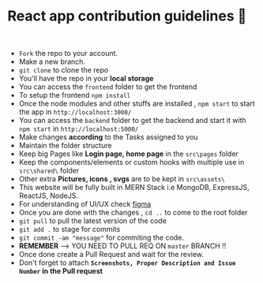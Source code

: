# React app contribution guidelines 🚀

<br/>

- `Fork` the repo to your account.
- Make a new branch.
- `git clone` to clone the repo
- You'll have the repo in your **local storage**
- You can access the `frontend` folder to get the frontend
- To setup the frontend `npm install`
- Once the node modules and other stuffs are installed , `npm start` to start the app in `http://localhost:3000/`
- You can access the `backend` folder to get the backend and start it with `npm start` in `http://localhost:5000/`
- Make changes **according** to the Tasks assigned to you
- Maintain the folder structure
- Keep big Pages like **Login page, home page** in the `src\pages` folder
- Keep the components/elements or custom hooks with multiple use in `src\shared\` folder
- Other extra **Pictures, icons , svgs** are to be kept in `src\assets\` 
- This website will be fully built in MERN Stack i.e MongoDB, ExpressJS, ReactJS, NodeJS.
- For understanding of UI/UX check [figma](https://www.figma.com/file/SnJ2Rzpy1KtgZfqePy3aka/lnfp?node-id=0%3A1&t=wI1uSeu3Z4SCGCJA-1)
- Once you are done with the changes , `cd ..` to come to the root folder
- `git pull` to pull the latest version of the code
- `git add .` to stage for commits
- `git commit -am "message"` for commiting the code.
- **REMEMBER** --> YOU NEED TO PULL REQ ON `master` BRANCH !!
- Once done create a Pull Request and wait for the review.
- Don't forget to attach **`Screenshots, Proper Description and Issue Number` in the Pull request**

<br/>
